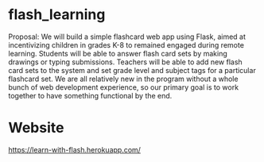# flash_learning
Proposal: We will build a simple flashcard web app using Flask, aimed at incentivizing children in grades K-8 to remained engaged during remote learning. Students will be able to answer flash card sets by making drawings or typing submissions. Teachers will be able to add new flash card sets to the system and set grade level and subject tags for a particular flashcard set. We are all relatively new in the program without a whole bunch of web development experience, so our primary goal is to work together to have something functional by the end.

# Website
https://learn-with-flash.herokuapp.com/